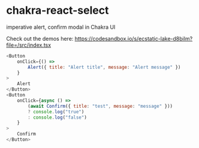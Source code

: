 # chakra-react-select

imperative alert, confirm modal in Chakra UI

Check out the demos here: https://codesandbox.io/s/ecstatic-lake-d8bilm?file=/src/index.tsx

```js
<Button
    onClick={() =>
        Alert({ title: "Alert title", message: "Alert message" })
    }
>
    Alert
</Button>
<Button
    onClick={async () =>
        (await Confirm({ title: "test", message: "message" }))
        ? console.log("true")
        : console.log("false")
    }
>
    Confirm
</Button>
```